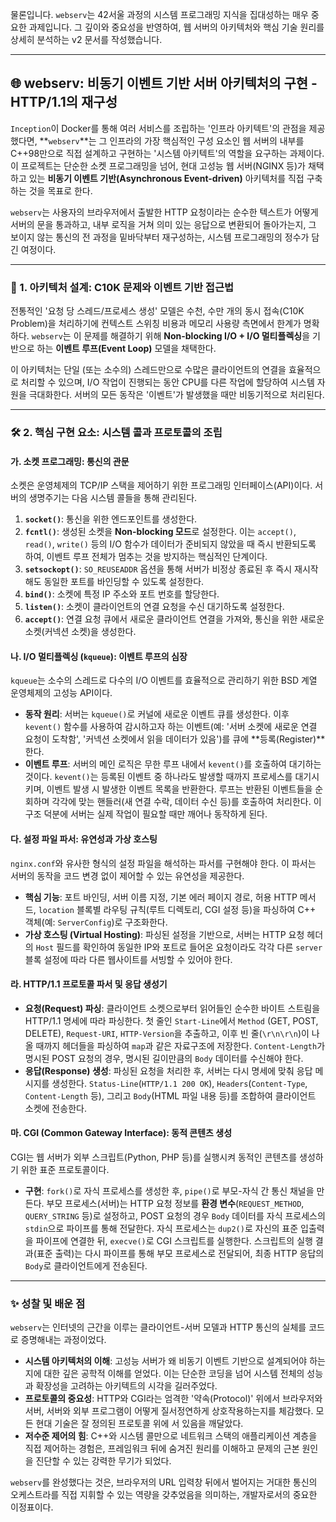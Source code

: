 물론입니다. `webserv`는 42서울 과정의 시스템 프로그래밍 지식을 집대성하는 매우 중요한 과제입니다. 그 깊이와 중요성을 반영하여, 웹 서버의 아키텍처와 핵심 기술 원리를 상세히 분석하는 v2 문서를 작성했습니다.

***

## 🌐 webserv: 비동기 이벤트 기반 서버 아키텍처의 구현 - HTTP/1.1의 재구성

`Inception`이 Docker를 통해 여러 서비스를 조립하는 '인프라 아키텍트'의 관점을 제공했다면, **`webserv`**는 그 인프라의 가장 핵심적인 구성 요소인 웹 서버의 내부를 C++98만으로 직접 설계하고 구현하는 '시스템 아키텍트'의 역할을 요구하는 과제이다. 이 프로젝트는 단순한 소켓 프로그래밍을 넘어, 현대 고성능 웹 서버(NGINX 등)가 채택하고 있는 **비동기 이벤트 기반(Asynchronous Event-driven)** 아키텍처를 직접 구축하는 것을 목표로 한다.

`webserv`는 사용자의 브라우저에서 출발한 HTTP 요청이라는 순수한 텍스트가 어떻게 서버의 문을 통과하고, 내부 로직을 거쳐 의미 있는 응답으로 변환되어 돌아가는지, 그 보이지 않는 통신의 전 과정을 밑바닥부터 재구성하는, 시스템 프로그래밍의 정수가 담긴 여정이다.

---

### 📜 1. 아키텍처 설계: C10K 문제와 이벤트 기반 접근법

전통적인 '요청 당 스레드/프로세스 생성' 모델은 수천, 수만 개의 동시 접속(C10K Problem)을 처리하기에 컨텍스트 스위칭 비용과 메모리 사용량 측면에서 한계가 명확하다. `webserv`는 이 문제를 해결하기 위해 **Non-blocking I/O + I/O 멀티플렉싱**을 기반으로 하는 **이벤트 루프(Event Loop)** 모델을 채택한다.

이 아키텍처는 단일 (또는 소수의) 스레드만으로 수많은 클라이언트의 연결을 효율적으로 처리할 수 있으며, I/O 작업이 진행되는 동안 CPU를 다른 작업에 할당하여 시스템 자원을 극대화한다. 서버의 모든 동작은 '이벤트'가 발생했을 때만 비동기적으로 처리된다.

---

### 🛠️ 2. 핵심 구현 요소: 시스템 콜과 프로토콜의 조립

#### 가. 소켓 프로그래밍: 통신의 관문

소켓은 운영체제의 TCP/IP 스택을 제어하기 위한 프로그래밍 인터페이스(API)이다. 서버의 생명주기는 다음 시스템 콜들을 통해 관리된다.

1.  **`socket()`**: 통신을 위한 엔드포인트를 생성한다.
2.  **`fcntl()`**: 생성된 소켓을 **Non-blocking 모드**로 설정한다. 이는 `accept()`, `read()`, `write()` 등의 I/O 함수가 데이터가 준비되지 않았을 때 즉시 반환되도록 하여, 이벤트 루프 전체가 멈추는 것을 방지하는 핵심적인 단계이다.
3.  **`setsockopt()`**: `SO_REUSEADDR` 옵션을 통해 서버가 비정상 종료된 후 즉시 재시작해도 동일한 포트를 바인딩할 수 있도록 설정한다.
4.  **`bind()`**: 소켓에 특정 IP 주소와 포트 번호를 할당한다.
5.  **`listen()`**: 소켓이 클라이언트의 연결 요청을 수신 대기하도록 설정한다.
6.  **`accept()`**: 연결 요청 큐에서 새로운 클라이언트 연결을 가져와, 통신을 위한 새로운 소켓(커넥션 소켓)을 생성한다.

#### 나. I/O 멀티플렉싱 (`kqueue`): 이벤트 루프의 심장

`kqueue`는 소수의 스레드로 다수의 I/O 이벤트를 효율적으로 관리하기 위한 BSD 계열 운영체제의 고성능 API이다.

* **동작 원리**: 서버는 `kqueue()`로 커널에 새로운 이벤트 큐를 생성한다. 이후 `kevent()` 함수를 사용하여 감시하고자 하는 이벤트(예: '서버 소켓에 새로운 연결 요청이 도착함', '커넥션 소켓에서 읽을 데이터가 있음')를 큐에 **등록(Register)**한다.
* **이벤트 루프**: 서버의 메인 로직은 무한 루프 내에서 `kevent()`를 호출하여 대기하는 것이다. `kevent()`는 등록된 이벤트 중 하나라도 발생할 때까지 프로세스를 대기시키며, 이벤트 발생 시 발생한 이벤트 목록을 반환한다. 루프는 반환된 이벤트들을 순회하며 각각에 맞는 핸들러(새 연결 수락, 데이터 수신 등)를 호출하여 처리한다. 이 구조 덕분에 서버는 실제 작업이 필요할 때만 깨어나 동작하게 된다.

#### 다. 설정 파일 파서: 유연성과 가상 호스팅

`nginx.conf`와 유사한 형식의 설정 파일을 해석하는 파서를 구현해야 한다. 이 파서는 서버의 동작을 코드 변경 없이 제어할 수 있는 유연성을 제공한다.
* **핵심 기능**: 포트 바인딩, 서버 이름 지정, 기본 에러 페이지 경로, 허용 HTTP 메서드, `location` 블록별 라우팅 규칙(루트 디렉토리, CGI 설정 등)을 파싱하여 C++ 객체(예: `ServerConfig`)로 구조화한다.
* **가상 호스팅 (Virtual Hosting)**: 파싱된 설정을 기반으로, 서버는 HTTP 요청 헤더의 `Host` 필드를 확인하여 동일한 IP와 포트로 들어온 요청이라도 각각 다른 `server` 블록 설정에 따라 다른 웹사이트를 서빙할 수 있어야 한다.

#### 라. HTTP/1.1 프로토콜 파서 및 응답 생성기

* **요청(Request) 파싱**: 클라이언트 소켓으로부터 읽어들인 순수한 바이트 스트림을 HTTP/1.1 명세에 따라 파싱한다. 첫 줄인 `Start-Line`에서 `Method` (GET, POST, DELETE), `Request-URI`, `HTTP-Version`을 추출하고, 이후 빈 줄(`\r\n\r\n`)이 나올 때까지 헤더들을 파싱하여 `map`과 같은 자료구조에 저장한다. `Content-Length`가 명시된 POST 요청의 경우, 명시된 길이만큼의 `Body` 데이터를 수신해야 한다.
* **응답(Response) 생성**: 파싱된 요청을 처리한 후, 서버는 다시 명세에 맞춰 응답 메시지를 생성한다. `Status-Line`(`HTTP/1.1 200 OK`), `Headers`(`Content-Type`, `Content-Length` 등), 그리고 `Body`(HTML 파일 내용 등)를 조합하여 클라이언트 소켓에 전송한다.

#### 마. CGI (Common Gateway Interface): 동적 콘텐츠 생성

CGI는 웹 서버가 외부 스크립트(Python, PHP 등)를 실행시켜 동적인 콘텐츠를 생성하기 위한 표준 프로토콜이다.
* **구현**: `fork()`로 자식 프로세스를 생성한 후, `pipe()`로 부모-자식 간 통신 채널을 만든다. 부모 프로세스(서버)는 HTTP 요청 정보를 **환경 변수**(`REQUEST_METHOD`, `QUERY_STRING` 등)로 설정하고, POST 요청의 경우 `Body` 데이터를 자식 프로세스의 `stdin`으로 파이프를 통해 전달한다. 자식 프로세스는 `dup2()`로 자신의 표준 입출력을 파이프에 연결한 뒤, `execve()`로 CGI 스크립트를 실행한다. 스크립트의 실행 결과(표준 출력)는 다시 파이프를 통해 부모 프로세스로 전달되어, 최종 HTTP 응답의 `Body`로 클라이언트에게 전송된다.

---

### ✨ 성찰 및 배운 점

`webserv`는 인터넷의 근간을 이루는 클라이언트-서버 모델과 HTTP 통신의 실체를 코드로 증명해내는 과정이었다.

* **시스템 아키텍처의 이해**: 고성능 서버가 왜 비동기 이벤트 기반으로 설계되어야 하는지에 대한 깊은 공학적 이해를 얻었다. 이는 단순한 코딩을 넘어 시스템 전체의 성능과 확장성을 고려하는 아키텍트의 시각을 길러주었다.
* **프로토콜의 중요성**: HTTP와 CGI라는 엄격한 '약속(Protocol)' 위에서 브라우저와 서버, 서버와 외부 프로그램이 어떻게 질서정연하게 상호작용하는지를 체감했다. 모든 현대 기술은 잘 정의된 프로토콜 위에 서 있음을 깨달았다.
* **저수준 제어의 힘**: C++와 시스템 콜만으로 네트워크 스택의 애플리케이션 계층을 직접 제어하는 경험은, 프레임워크 뒤에 숨겨진 원리를 이해하고 문제의 근본 원인을 진단할 수 있는 강력한 무기가 되었다.

`webserv`를 완성했다는 것은, 브라우저의 URL 입력창 뒤에서 벌어지는 거대한 통신의 오케스트라를 직접 지휘할 수 있는 역량을 갖추었음을 의미하는, 개발자로서의 중요한 이정표이다.